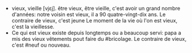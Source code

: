 - vieux, vieille [vjɛj]. être vieux, être vieille, c'est avoir un grand nombre d'années: notre voisin est vieux, il a 90 quatre-vingt-dix ans.
  Le contraire de vieux, c'est jeune
  Le moment de la vie où l'on est vieux, c'est la vieillesse.
- Ce qui est vieux existe depuis longtemps ou a beaucoup servi: papa a mis des vieux vêtements pout faire du #bricolage.
  Le contraire de vieux, c'est #neuf ou nouveau.